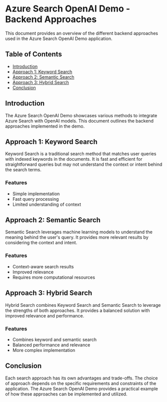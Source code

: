 # Azure Search OpenAI Demo - Backend Approaches

This document provides an overview of the different backend approaches used in the Azure Search OpenAI Demo application.

## Table of Contents
- [Introduction](#introduction)
- [Approach 1: Keyword Search](#approach-1-keyword-search)
- [Approach 2: Semantic Search](#approach-2-semantic-search)
- [Approach 3: Hybrid Search](#approach-3-hybrid-search)
- [Conclusion](#conclusion)

## Introduction
The Azure Search OpenAI Demo showcases various methods to integrate Azure Search with OpenAI models. This document outlines the backend approaches implemented in the demo.

## Approach 1: Keyword Search
Keyword Search is a traditional search method that matches user queries with indexed keywords in the documents. It is fast and efficient for straightforward queries but may not understand the context or intent behind the search terms.

### Features
- Simple implementation
- Fast query processing
- Limited understanding of context

## Approach 2: Semantic Search
Semantic Search leverages machine learning models to understand the meaning behind the user's query. It provides more relevant results by considering the context and intent.

### Features
- Context-aware search results
- Improved relevance
- Requires more computational resources

## Approach 3: Hybrid Search
Hybrid Search combines Keyword Search and Semantic Search to leverage the strengths of both approaches. It provides a balanced solution with improved relevance and performance.

### Features
- Combines keyword and semantic search
- Balanced performance and relevance
- More complex implementation

## Conclusion
Each search approach has its own advantages and trade-offs. The choice of approach depends on the specific requirements and constraints of the application. The Azure Search OpenAI Demo provides a practical example of how these approaches can be implemented and utilized.
